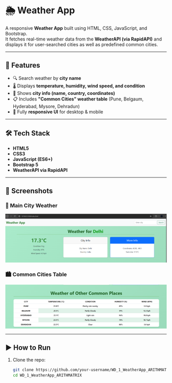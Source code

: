 # 🌦️ Weather App

A responsive **Weather App** built using HTML, CSS, JavaScript, and Bootstrap.  
It fetches real-time weather data from the **WeatherAPI (via RapidAPI)** and displays it for user-searched cities as well as predefined common cities.

---

## 🚀 Features
- 🔍 Search weather by **city name**
- 🌡️ Displays **temperature, humidity, wind speed, and condition**
- 📌 Shows **city info (name, country, coordinates)**
- 📋 Includes **"Common Cities" weather table** (Pune, Belgaum, Hyderabad, Mysore, Dehradun)
- 📱 Fully **responsive UI** for desktop & mobile

---

## 🛠️ Tech Stack
- **HTML5**
- **CSS3**
- **JavaScript (ES6+)**
- **Bootstrap 5**
- **WeatherAPI via RapidAPI**

---

## 📸 Screenshots

### 🌆 Main City Weather
![Main City Screenshot](screenshots/main_city.png)

### 🏙️ Common Cities Table
![Common Cities Screenshot](screenshots/common_cities.png)

---

## ▶️ How to Run
1. Clone the repo:
   ```bash
   git clone https://github.com/your-username/WD_1_WeatherApp_ARITHMATRIX.git
   cd WD_1_WeatherApp_ARITHMATRIX
